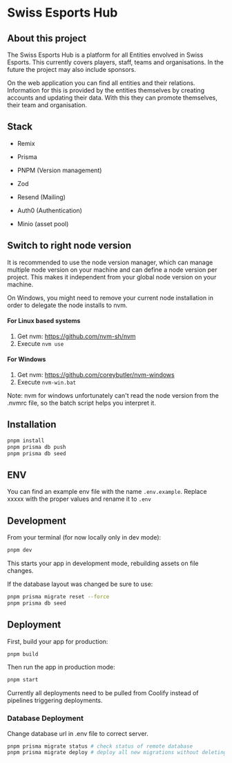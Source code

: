 # Swiss Esports Hub
## About this project
The Swiss Esports Hub is a platform for all Entities envolved in Swiss Esports. This currently covers players, staff, teams and organisations. In the future the project may also include sponsors.

On the web application you can find all entities and their relations. Information for this is provided by the entities themselves by creating accounts and updating their data. With this they can promote themselves, their team and organisation.

## Stack
- Remix
- Prisma
- PNPM (Version management)
- Zod

- Resend (Mailing)
- Auth0 (Authentication)
- Minio (asset pool)

## Switch to right node version

It is recommended to use the node version manager, which can manage multiple node version on your machine and can define a node version per project. This makes it independent from your global node version on your machine.

On Windows, you might need to remove your current node installation in order to delegate the node installs to nvm.

#### For Linux based systems

1. Get nvm: https://github.com/nvm-sh/nvm
2. Execute `nvm use`

#### For Windows
1. Get nvm: https://github.com/coreybutler/nvm-windows
2. Execute `nvm-win.bat`

Note: nvm for windows unfortunately can't read the node version from the .nvmrc file, so the batch script helps you interpret it.

## Installation

```sh
pnpm install
pnpm prisma db push
pnpm prisma db seed
```

## ENV
You can find an example env file with the name `.env.example`. Replace xxxxx with the proper values and rename it to `.env`


## Development

From your terminal (for now locally only in dev mode):

```sh
pnpm dev
```

This starts your app in development mode, rebuilding assets on file changes.

If the database layout was changed be sure to use:

```sh
pnpm prisma migrate reset --force
pnpm prisma db seed
```

## Deployment

First, build your app for production:

```sh
pnpm build
```

Then run the app in production mode:

```sh
pnpm start
```

Currently all deployments need to be pulled from Coolify instead of pipelines triggering deployments.

### Database Deployment
Change database url in .env file to correct server.
```sh
pnpm prisma migrate status # check status of remote database
pnpm prisma migrate deploy # deploy all new migrations without deleting data
```

